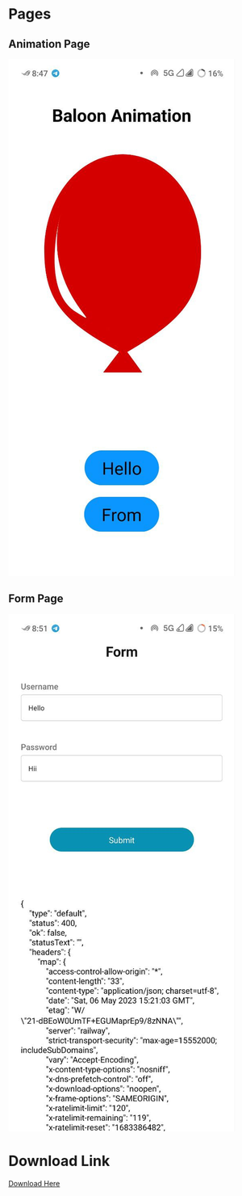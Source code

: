 # Pages
## Animation Page
![Screentshot 1](./assets/ballon.jpg)
## Form Page
![Screentshot 1](./assets/form.jpg)

# Download Link
[Download Here]()